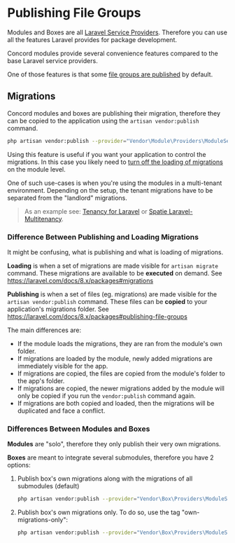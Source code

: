 # Publishing File Groups

Modules and Boxes are all [Laravel Service Providers](https://laravel.com/docs/8.x/providers).
Therefore you can use all the features Laravel provides for package development.

Concord modules provide several convenience features compared to the base Laravel service providers.

One of those features is that some [file groups are published](https://laravel.com/docs/8.x/packages#publishing-file-groups)
by default.

## Migrations

Concord modules and boxes are publishing their migration, therefore they can be copied to the
application using the `artisan vendor:publish` command.

```bash
php artisan vendor:publish --provider="Vendor\Module\Providers\ModuleServiceProvider" --tag="migrations"
```

Using this feature is useful if you want your application to control the migrations. In this case
you likely need to [turn off the loading of migrations]((migrations.md#turn-migrations-onoff))
on the module level.

One of such use-cases is when you're using the modules in a multi-tenant environment. Depending on
the setup, the tenant migrations have to be separated from the "landlord" migrations.

> As an example see: [Tenancy for Laravel](https://tenancyforlaravel.com/docs/v3/migrations) or
> [Spatie Laravel-Multitenancy](https://docs.spatie.be/laravel-multitenancy/v1/installation/using-multiple-databases/#migrating-the-landlord-database).

### Difference Between Publishing and Loading Migrations

It might be confusing, what is publishing and what is loading of migrations.

**Loading** is when a set of migrations are made visible for `artisan migrate` command.
These migrations are available to be **executed** on demand. See https://laravel.com/docs/8.x/packages#migrations

**Publishing** is when a set of files (eg. migrations) are made visible for the
`artisan vendor:publish` command. These files can be **copied** to your application's migrations
folder. See https://laravel.com/docs/8.x/packages#publishing-file-groups

The main differences are:

- If the module loads the migrations, they are ran from the module's own folder.
- If migrations are loaded by the module, newly added migrations are immediately visible for the app.
- If migrations are copied, the files are copied from the module's folder to the app's folder.
- If migrations are copied, the newer migrations added by the module will only be copied if you run the `vendor:publish` command again.
- If migrations are both copied and loaded, then the migrations will be duplicated and face a conflict.

### Differences Between Modules and Boxes

**Modules** are "solo", therefore they only publish their very own migrations.

**Boxes** are meant to integrate several submodules, therefore you have 2 options:

1. Publish box's own migrations along with the migrations of all submodules (default)
    ```bash
    php artisan vendor:publish --provider="Vendor\Box\Providers\ModuleServiceProvider" --tag="migrations"  
    ``` 
2. Publish box's own migrations only. To do so, use the tag "own-migrations-only":
    ```bash
    php artisan vendor:publish --provider="Vendor\Box\Providers\ModuleServiceProvider" --tag="own-migrations-only"  
    ``` 
